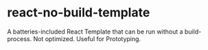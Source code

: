 # react-no-build-template
A batteries-included React Template that can be run without a build-process. Not optimized. Useful for Prototyping.
